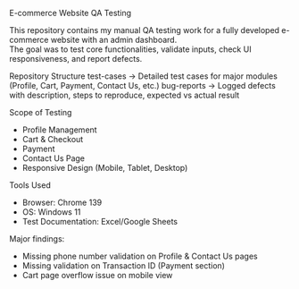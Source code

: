  E-commerce Website QA Testing
 
 This repository contains my manual QA testing work for a fully developed e-commerce website with an admin dashboard.  
The goal was to test core functionalities, validate inputs, check UI responsiveness, and report defects.

 Repository Structure
test-cases → Detailed test cases for major modules (Profile, Cart, Payment, Contact Us, etc.)
 bug-reports → Logged defects with description, steps to reproduce, expected vs actual result

 Scope of Testing
- Profile Management
- Cart & Checkout
- Payment
- Contact Us Page
- Responsive Design (Mobile, Tablet, Desktop)

Tools Used
- Browser: Chrome 139
- OS: Windows 11
- Test Documentation: Excel/Google Sheets  

Major findings:
- Missing phone number validation on Profile & Contact Us pages
- Missing validation on Transaction ID (Payment section)
- Cart page overflow issue on mobile view


